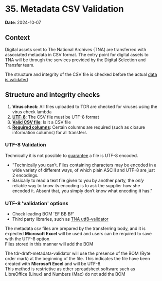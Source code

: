 # 35. Metadata CSV Validation

**Date**: 2024-10-07

## Context

Digital assets sent to The National Archives (TNA) are transferred with associated metadata in CSV format. The entry point for digital assets to TNA will be through the services provided by the Digital Selection and Transfer team.

The structure and integrity of the CSV file is checked before the actual [data is validated](0034-metadata-validation.md) 

## Structure and integrity checks

1. **Virus check**: All files uploaded to TDR are checked for viruses using the virus check lambda
2. **[UTF-8](utf-8-validation)**: The CSV file must be UTF-8 format
3. **[Valid CSV file](valid-csv-file)**: Is it a CSV file
4. **[Required columns](required-columns)**: Certain columns are required (such as closure information columns) for all transfers

### UTF-8 Validation 

Technically it is not possible to [guarantee](https://www.quora.com/How-do-you-make-sure-a-file-is-UTF-8-encoded#:~:text=Technically%20you%20can't.,supplier%20how%20she%20encoded%20it) a file is UTF-8 encoded.
- "Technically you can’t. Files containing characters may be encoded in a wide variety of different ways, of which plain ASCIII and UTF-8 are just 2 encodings.
- Basically to read a text file given to you by another party, the *only* reliable way to know its encoding is to ask the supplier how she encoded it. Absent that, you simply don’t know what encoding it has."

### UTF-8 'validation' options
- Check leading BOM 'EF BB BF'
- Third party libraries, such as [TNA utf8-validator](https://github.com/digital-preservation/utf8-validator)
 
The metadata csv files are prepared by the transferring body, and it is expected **Microsoft Excel** will be used and users can be required to save with the UTF-8 option.  
Files stored in this manner will add the BOM

The tdr-draft-metadata-validator will use the presence of the BOM (Byte order mark) at the beginning of the file. This indicates the file have been created with **Microsoft Excel** and will be UTF-8.  
This method is restrictive as other spreadsheet software such as LibreOffice (Linux) and Numbers (Mac) do not add the BOM
